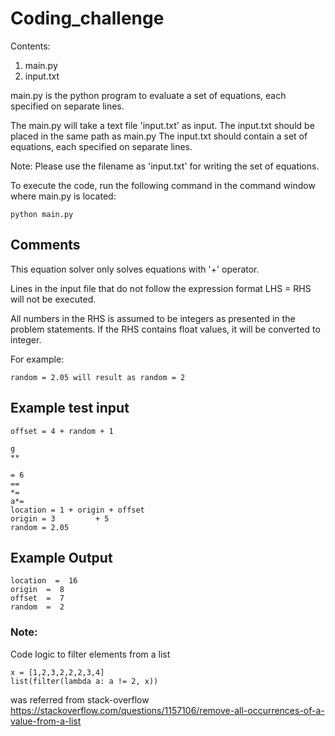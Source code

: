 # Coding_challenge

Contents:
  1. main.py 
  2. input.txt

main.py is the python program to evaluate a set of equations, each specified on separate lines. 
 
The main.py will take a text file 'input.txt' as input.
The input.txt should be placed in the same path as main.py
The input.txt should contain a set of equations, each specified on separate lines.

Note: Please use the filename as 'input.txt' for writing the set of equations.

To execute the code, run the following command in the command window where main.py is located:

```
python main.py
```


## Comments
This equation solver only solves equations with '+' operator.

Lines in the input file that do not follow the expression format LHS = RHS will not be executed.
  
All numbers in the RHS is assumed to be integers as presented in the problem statements. If the RHS contains float values, it will be converted to integer.
  
  For example: 
  
    random = 2.05 will result as random = 2
  
## Example test input
  
  ```
  offset = 4 + random + 1

  g
  **

  = 6
  ==
  *=
  a*=
  location = 1 + origin + offset
  origin = 3         + 5
  random = 2.05
  ```
  
## Example Output
  
  ```
  location  =  16
  origin  =  8
  offset  =  7
  random  =  2
  ```

### Note:
  Code logic to filter elements from a list   
  ```
  x = [1,2,3,2,2,2,3,4]
  list(filter(lambda a: a != 2, x))
  ```
  was referred from stack-overflow https://stackoverflow.com/questions/1157106/remove-all-occurrences-of-a-value-from-a-list
